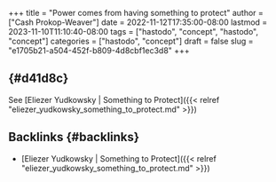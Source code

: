 +++
title = "Power comes from having something to protect"
author = ["Cash Prokop-Weaver"]
date = 2022-11-12T17:35:00-08:00
lastmod = 2023-11-10T11:10:40-08:00
tags = ["hastodo", "concept", "hastodo", "concept"]
categories = ["hastodo", "concept"]
draft = false
slug = "e1705b21-a504-452f-b809-4d8cbf1ec3d8"
+++

##  {#d41d8c}

See [Eliezer Yudkowsky | Something to Protect]({{< relref "eliezer_yudkowsky_something_to_protect.md" >}})


## Backlinks {#backlinks}

-   [Eliezer Yudkowsky | Something to Protect]({{< relref "eliezer_yudkowsky_something_to_protect.md" >}})
